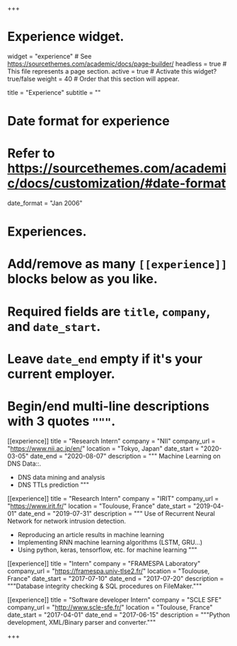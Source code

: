 +++
# Experience widget.
widget = "experience"  # See https://sourcethemes.com/academic/docs/page-builder/
headless = true  # This file represents a page section.
active = true  # Activate this widget? true/false
weight = 40  # Order that this section will appear.

title = "Experience"
subtitle = ""

# Date format for experience
#   Refer to https://sourcethemes.com/academic/docs/customization/#date-format
date_format = "Jan 2006"

# Experiences.
#   Add/remove as many `[[experience]]` blocks below as you like.
#   Required fields are `title`, `company`, and `date_start`.
#   Leave `date_end` empty if it's your current employer.
#   Begin/end multi-line descriptions with 3 quotes `"""`.

[[experience]]
  title = "Research Intern"
  company = "NII"
  company_url = "https://www.nii.ac.jp/en/"
  location = "Tokyo, Japan"
  date_start = "2020-03-05"
  date_end = "2020-08-07"
  description = """ Machine Learning on DNS Data::.</br>

  * DNS data mining and analysis 
  * DNS TTLs prediction
  """

[[experience]]
  title = "Research Intern"
  company = "IRIT"
  company_url = "https://www.irit.fr/"
  location = "Toulouse, France"
  date_start = "2019-04-01"
  date_end = "2019-07-31"
  description = """ Use of Recurrent Neural Network for network intrusion detection.</br>

  * Reproducing an article results in machine learning 
  * Implementing RNN machine learning algorithms (LSTM, GRU...) 
  * Using python, keras, tensorflow, etc. for machine learning
  """

[[experience]]
  title = "Intern"
  company = "FRAMESPA Laboratory"
  company_url = "https://framespa.univ-tlse2.fr/"
  location = "Toulouse, France"
  date_start = "2017-07-10"
  date_end = "2017-07-20"
  description = """Database integrity checking & SQL procedures on FileMaker."""

  [[experience]]
  title = "Software developer Intern"
  company = "SCLE SFE"
  company_url = "http://www.scle-sfe.fr/"
  location = "Toulouse, France"
  date_start = "2017-04-01"
  date_end = "2017-06-15"
  description = """Python development, XML/Binary parser and converter."""

+++

